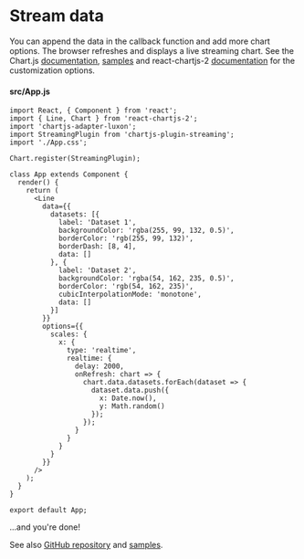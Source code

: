 # Stream data

You can append the data in the callback function and add more chart options. The browser refreshes and displays a live streaming chart. See the Chart.js [documentation](https://www.chartjs.org/docs), [samples](https://www.chartjs.org/samples) and react-chartjs-2 [documentation](https://github.com/reactchartjs/react-chartjs-2) for the customization options.

#### src/App.js

```jsx{16-19,22-25,33-43}
import React, { Component } from 'react';
import { Line, Chart } from 'react-chartjs-2';
import 'chartjs-adapter-luxon';
import StreamingPlugin from 'chartjs-plugin-streaming';
import './App.css';

Chart.register(StreamingPlugin);

class App extends Component {
  render() {
    return (
      <Line
        data={{
          datasets: [{
            label: 'Dataset 1',
            backgroundColor: 'rgba(255, 99, 132, 0.5)',
            borderColor: 'rgb(255, 99, 132)',
            borderDash: [8, 4],
            data: []
          }, {
            label: 'Dataset 2',
            backgroundColor: 'rgba(54, 162, 235, 0.5)',
            borderColor: 'rgb(54, 162, 235)',
            cubicInterpolationMode: 'monotone',
            data: []
          }]
        }}
        options={{
          scales: {
            x: {
              type: 'realtime',
              realtime: {
                delay: 2000,
                onRefresh: chart => {
                  chart.data.datasets.forEach(dataset => {
                    dataset.data.push({
                      x: Date.now(),
                      y: Math.random()
                    });
                  });
                }
              }
            }
          }
        }}
      />
    );
  }
}

export default App;
```

...and you're done!</h4>

See also [GitHub repository](https://github.com/nagix/chartjs-plugin-streaming) and [samples](../../samples/).
